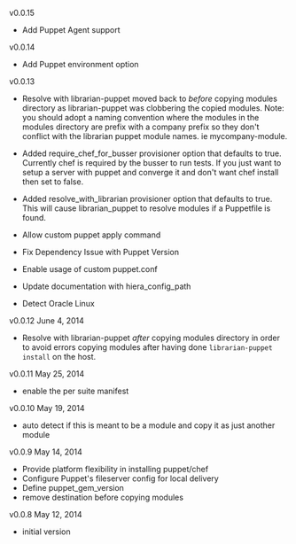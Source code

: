 v0.0.15
* Add Puppet Agent support 

v0.0.14
* Add Puppet environment option 


v0.0.13
* Resolve with librarian-puppet moved back to *before* copying modules directory as librarian-puppet was clobbering the copied modules.
  Note: you should adopt a naming convention where the modules in the modules directory are prefix with a company prefix so they don't 
  conflict with the librarian puppet module names. ie mycompany-module.

* Added require_chef_for_busser provisioner option that defaults to true. Currently chef is required by the busser to run tests. 
  If you just want to setup a server with puppet and converge it and don't want chef install then set to false. 

* Added resolve_with_librarian provisioner option that defaults to true. This will cause librarian_puppet to resolve modules if a Puppetfile is found.   

* Allow custom puppet apply command

* Fix Dependency Issue with Puppet Version

* Enable usage of custom puppet.conf 

* Update documentation with hiera_config_path

* Detect Oracle Linux

v0.0.12 June 4, 2014
* Resolve with librarian-puppet *after* copying modules directory in order to avoid errors copying modules after having done
 `librarian-puppet install` on the host.

v0.0.11 May 25, 2014
* enable the per suite manifest

v0.0.10 May 19, 2014
* auto detect if this is meant to be a module and copy it as just another module

v0.0.9 May 14, 2014
* Provide platform flexibility in installing puppet/chef
* Configure Puppet's fileserver config for local delivery
* Define puppet_gem_version
* remove destination before copying modules

v0.0.8 May 12, 2014
* initial version